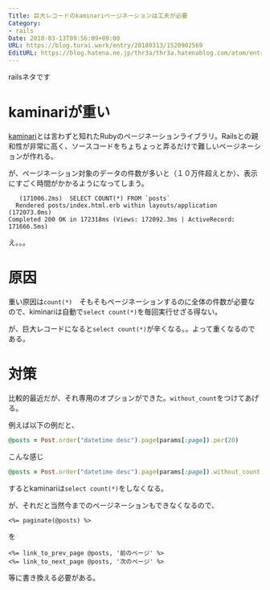 ```yaml
---
Title: 巨大レコードのkaminariページネーションは工夫が必要
Category:
- rails
Date: 2018-03-13T09:56:09+09:00
URL: https://blog.turai.work/entry/20180313/1520902569
EditURL: https://blog.hatena.ne.jp/thr3a/thr3a.hatenablog.com/atom/entry/17391345971625164772
---
```


railsネタです

# kaminariが重い

[kaminari](https://github.com/kaminari/kaminari)とは言わずと知れたRubyのページネーションライブラリ。Railsとの親和性が非常に高く、ソースコードをちょちょっと弄るだけで難しいページネーションが作れる。

が、ページネーション対象のデータの件数が多いと（１０万件超えとか）、表示にすごく時間がかかるようになってしまう。

```
   (171006.2ms)  SELECT COUNT(*) FROM `posts`
  Rendered posts/index.html.erb within layouts/application (172073.0ms)
Completed 200 OK in 172318ms (Views: 172092.3ms | ActiveRecord: 171666.5ms)
```

え。。。

# 原因

重い原因は`count(*)`　そもそもページネーションするのに全体の件数が必要なので、kiminariは自動で`select count(*)`を毎回実行せざる得ない。

が、巨大レコードになると`select count(*)`が辛くなる。。よって重くなるのである。

# 対策

比較的最近だが、それ専用のオプションができた。`without_count`をつけてあげる。

例えば以下の例だと、

```ruby
@posts = Post.order("datetime desc").page(params[:page]).per(20)
```

こんな感じ

```ruby
@posts = Post.order("datetime desc").page(params[:page]).without_count.per(20)
```

するとkaminariは`select count(*)`をしなくなる。

が、それだと当然今までのページネーションもできなくなるので、

```
<%= paginate(@posts) %>
```

を

```
<%= link_to_prev_page @posts, '前のページ' %>
<%= link_to_next_page @posts, '次のページ' %>
```

等に書き換える必要がある。
